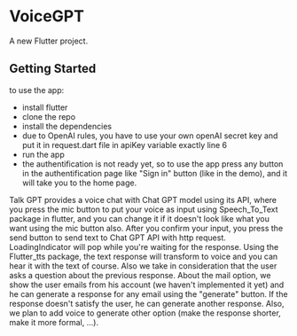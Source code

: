 # VoiceGPT

A new Flutter project.

## Getting Started

to use the app:
- install flutter
- clone the repo
- install the dependencies
- due to OpenAI rules, you have to use your own openAI secret key and put it in request.dart file in apiKey variable exactly line 6
- run the app
- the authentification is not ready yet, so to use the app press any button in the authentification page like "Sign in" button (like in the demo), and it will take you to the home page.


Talk GPT provides a voice chat with Chat GPT model using its API, where you press the mic button to put your voice as input using Speech_To_Text package in flutter, and you can change it if it doesn't look like what you want using the mic button also. After you confirm your input, you press the send button to send text to Chat GPT API with http request. LoadingIndicator will pop while you're waiting for the response. Using the Flutter_tts package, the text response will transform to voice and you can hear it with the text of course. Also we take in consideration that the user asks a question about the previous response. About the mail option, we show the user emails from his account (we haven't implemented it yet) and he can generate a response for any email using the "generate" button. If the response doesn't satisfy the user, he can generate another response. Also, we plan to add voice to generate other option (make the response shorter, make it more formal, ...). 


